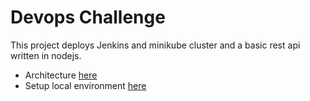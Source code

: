 # Devops Challenge

This project deploys Jenkins and minikube cluster and a basic rest api written in nodejs.

- Architecture [here](https://github.com/Mnarique217/devops-challenge/blob/main/ARCHITECTURE.md)
- Setup local environment [here](https://github.com/Mnarique217/devops-challenge/blob/main/SETUP.md)